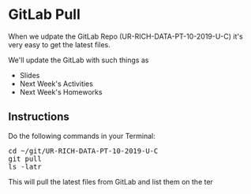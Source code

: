 # GitLab Pull

When we udpate the GitLab Repo (UR-RICH-DATA-PT-10-2019-U-C) it's very easy to get the latest files.

We'll update the GitLab with such things as
* Slides
* Next Week's Activities
* Next Week's Homeworks

## Instructions

Do the following commands in your Terminal:
<pre>
cd ~/git/UR-RICH-DATA-PT-10-2019-U-C
git pull
ls -latr
</pre>

This will pull the latest files from GitLab and list them on the ter
<!--stackedit_data:
eyJoaXN0b3J5IjpbLTE5MDY1Mzg4NzUsLTgwNTcwNzU0LC0yMD
M0ODI1MjIzXX0=
-->